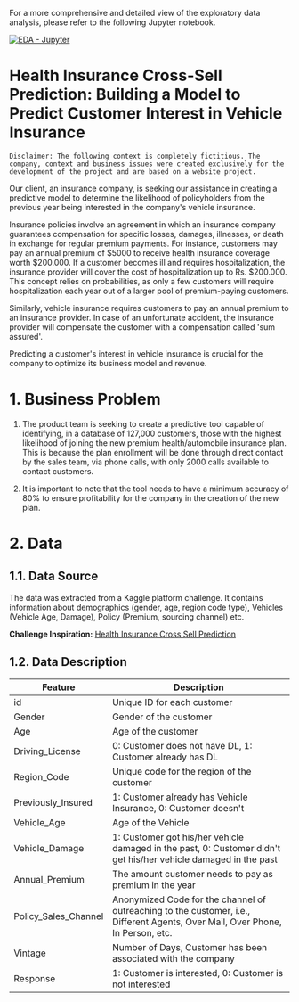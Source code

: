 For a more comprehensive and detailed view of the exploratory data analysis, please refer to the following Jupyter notebook.

[![EDA - Jupyter](https://img.shields.io/badge/?style=for-the-badge&logo=Jupyter)](https://github.com/luanjesus/health-cross-sell-prediction/blob/main/eda.ipynb)

# Health Insurance Cross-Sell Prediction: Building a Model to Predict Customer Interest in Vehicle Insurance

    Disclaimer: The following context is completely fictitious. The company, context and business issues were created exclusively for the development of the project and are based on a website project.

Our client, an insurance company, is seeking our assistance in creating a predictive model to determine the likelihood of policyholders from the previous year being interested in the company's vehicle insurance. 

Insurance policies involve an agreement in which an insurance company guarantees compensation for specific losses, damages, illnesses, or death in exchange for regular premium payments. For instance, customers may pay an annual premium of $5000 to receive health insurance coverage worth $200.000. If a customer becomes ill and requires hospitalization, the insurance provider will cover the cost of hospitalization up to Rs. $200.000. This concept relies on probabilities, as only a few customers will require hospitalization each year out of a larger pool of premium-paying customers.

Similarly, vehicle insurance requires customers to pay an annual premium to an insurance provider. In case of an unfortunate accident, the insurance provider will compensate the customer with a compensation called 'sum assured'. 

Predicting a customer's interest in vehicle insurance is crucial for the company to optimize its business model and revenue.

# 1. Business Problem

1. The product team is seeking to create a predictive tool capable of identifying, in a database of 127,000 customers, those with the highest likelihood of joining the new premium health/automobile insurance plan. This is because the plan enrollment will be done through direct contact by the sales team, via phone calls, with only 2000 calls available to contact customers.

2. It is important to note that the tool needs to have a minimum accuracy of 80% to ensure profitability for the company in the creation of the new plan.

# 2. Data

## 1.1. Data Source

The data was extracted from a Kaggle platform challenge. It contains information about demographics (gender, age, region code type), Vehicles (Vehicle Age, Damage), Policy (Premium, sourcing channel) etc.

**Challenge Inspiration:** [Health Insurance Cross Sell Prediction](https://www.kaggle.com/datasets/anmolkumar/health-insurance-cross-sell-prediction)

## 1.2. Data Description

| Feature	| Description |
|-----------|-------------|
|id |	Unique ID for each customer
|Gender|	Gender of the customer
|Age	|Age of the customer
|Driving_License	|0: Customer does not have DL, 1: Customer already has DL
|Region_Code	|Unique code for the region of the customer
|Previously_Insured|	1: Customer already has Vehicle Insurance, 0: Customer doesn't |have Vehicle Insurance
|Vehicle_Age|	Age of the Vehicle
|Vehicle_Damage |	1: Customer got his/her vehicle damaged in the past, 0: Customer didn't get his/her vehicle damaged in the past
|Annual_Premium	|The amount customer needs to pay as premium in the year
|Policy_Sales_Channel |	Anonymized Code for the channel of outreaching to the customer, i.e., Different Agents, Over Mail, Over Phone, In Person, etc.
|Vintage	|Number of Days, Customer has been associated with the company
|Response|	1: Customer is interested, 0: Customer is not interested
